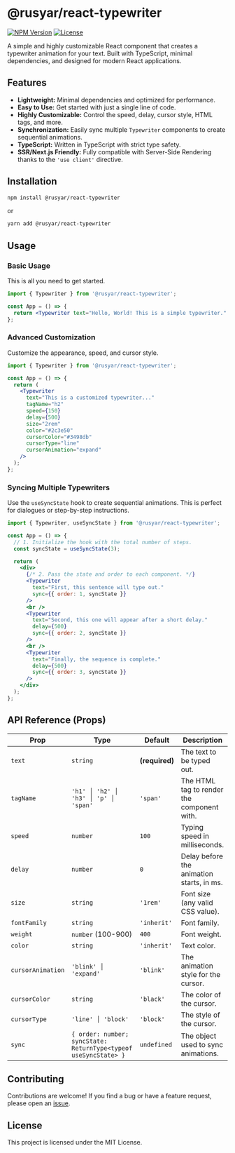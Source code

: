 # @rusyar/react-typewriter

[![NPM Version](https://img.shields.io/npm/v/@rusyar/react-typewriter.svg)](https://www.npmjs.com/package/@rusyar/react-typewriter)
[![License](https://img.shields.io/npm/l/@rusyar/react-typewriter.svg)](https://github.com/ruslanyar/react-typewriter/blob/main/LICENSE)

A simple and highly customizable React component that creates a typewriter animation for your text. Built with TypeScript, minimal dependencies, and designed for modern React applications.

## Features

- **Lightweight:** Minimal dependencies and optimized for performance.
- **Easy to Use:** Get started with just a single line of code.
- **Highly Customizable:** Control the speed, delay, cursor style, HTML tags, and more.
- **Synchronization:** Easily sync multiple `Typewriter` components to create sequential animations.
- **TypeScript:** Written in TypeScript with strict type safety.
- **SSR/Next.js Friendly:** Fully compatible with Server-Side Rendering thanks to the `'use client'` directive.

## Installation

```bash
npm install @rusyar/react-typewriter
```

or

```bash
yarn add @rusyar/react-typewriter
```

## Usage

### Basic Usage

This is all you need to get started.

```jsx
import { Typewriter } from '@rusyar/react-typewriter';

const App = () => {
  return <Typewriter text="Hello, World! This is a simple typewriter." />;
};
```

### Advanced Customization

Customize the appearance, speed, and cursor style.

```jsx
import { Typewriter } from '@rusyar/react-typewriter';

const App = () => {
  return (
    <Typewriter
      text="This is a customized typewriter..."
      tagName="h2"
      speed={150}
      delay={500}
      size="2rem"
      color="#2c3e50"
      cursorColor="#3498db"
      cursorType="line"
      cursorAnimation="expand"
    />
  );
};
```

### Syncing Multiple Typewriters

Use the `useSyncState` hook to create sequential animations. This is perfect for dialogues or step-by-step instructions.

```jsx
import { Typewriter, useSyncState } from '@rusyar/react-typewriter';

const App = () => {
  // 1. Initialize the hook with the total number of steps.
  const syncState = useSyncState(3);

  return (
    <div>
      {/* 2. Pass the state and order to each component. */}
      <Typewriter
        text="First, this sentence will type out."
        sync={{ order: 1, syncState }}
      />
      <br />
      <Typewriter
        text="Second, this one will appear after a short delay."
        delay={500}
        sync={{ order: 2, syncState }}
      />
      <br />
      <Typewriter
        text="Finally, the sequence is complete."
        delay={500}
        sync={{ order: 3, syncState }}
      />
    </div>
  );
};
```

## API Reference (Props)

| Prop              | Type                                                     | Default         | Description                               |
| ----------------- | -------------------------------------------------------- | --------------- | ----------------------------------------- |
| `text`            | `string`                                                 | **(required)**  | The text to be typed out.                 |
| `tagName`         | `'h1' │ 'h2' │ 'h3' │ 'p' │ 'span'`                  | `'span'`        | The HTML tag to render the component with.|
| `speed`           | `number`                                                 | `100`           | Typing speed in milliseconds.             |
| `delay`           | `number`                                                 | `0`             | Delay before the animation starts, in ms. |
| `size`            | `string`                                                 | `'1rem'`        | Font size (any valid CSS value).          |
| `fontFamily`      | `string`                                                 | `'inherit'`     | Font family.                              |
| `weight`          | `number` (100-900)                                       | `400`           | Font weight.                              |
| `color`           | `string`                                                 | `'inherit'`     | Text color.                               |
| `cursorAnimation` | `'blink' │ 'expand'`                                    | `'blink'`       | The animation style for the cursor.       |
| `cursorColor`     | `string`                                                 | `'black'`       | The color of the cursor.                  |
| `cursorType`      | `'line' │ 'block'`                                      | `'block'`       | The style of the cursor.                  |
| `sync`            | `{ order: number; syncState: ReturnType<typeof useSyncState> }` | `undefined`     | The object used to sync animations.       |

## Contributing

Contributions are welcome! If you find a bug or have a feature request, please open an [issue](https://github.com/ruslanyar/react-typewriter/issues).

## License

This project is licensed under the MIT License.
